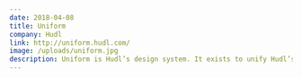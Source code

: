 ```yaml
---
date: 2018-04-08
title: Uniform
company: Hudl
link: http://uniform.hudl.com/
image: /uploads/uniform.jpg
description: Uniform is Hudl’s design system. It exists to unify Hudl’s products through design and code implementation.
---
```

